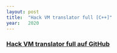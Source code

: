 ```yaml
---
layout: post
title:  "Hack VM translator full [C++]"
year:   2020
---
```


<h3><a href="https://github.com/enricoKoschel/hackVMTranslatorFull">Hack VM translator full auf GitHub</a></h3>